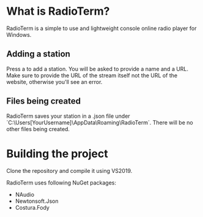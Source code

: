 # What is RadioTerm?

RadioTerm is a simple to use and lightweight console online radio player for Windows.

## Adding a station

Press a to add a station. You will be asked to provide a name and a URL. Make sure to provide the URL of the stream itself not the URL of the website, otherwise you'll see an error.

## Files being created

RadioTerm saves your station in a .json file under ´C:\Users\[YourUsername]\AppData\Roaming\RadioTerm´. There will be no other files being created.

# Building the project

Clone the repository and compile it using VS2019.

RadioTerm uses following NuGet packages:
- NAudio
- Newtonsoft.Json
- Costura.Fody

